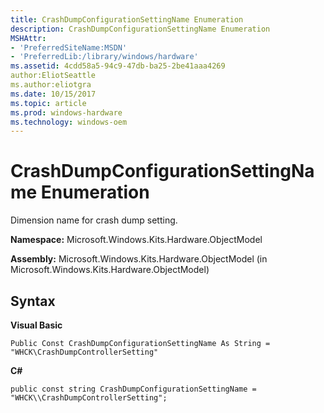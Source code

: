 ```yaml
---
title: CrashDumpConfigurationSettingName Enumeration
description: CrashDumpConfigurationSettingName Enumeration
MSHAttr:
- 'PreferredSiteName:MSDN'
- 'PreferredLib:/library/windows/hardware'
ms.assetid: 4cdd58a5-94c9-47db-ba25-2be41aaa4269
author:EliotSeattle
ms.author:eliotgra
ms.date: 10/15/2017
ms.topic: article
ms.prod: windows-hardware
ms.technology: windows-oem
---
```


# CrashDumpConfigurationSettingName Enumeration


Dimension name for crash dump setting.

**Namespace:** Microsoft.Windows.Kits.Hardware.ObjectModel

**Assembly:** Microsoft.Windows.Kits.Hardware.ObjectModel (in Microsoft.Windows.Kits.Hardware.ObjectModel)

## <span id="Syntax"></span><span id="syntax"></span><span id="SYNTAX"></span>Syntax


**Visual Basic**

`Public Const CrashDumpConfigurationSettingName As String = "WHCK\CrashDumpControllerSetting"`

**C#**

`public const string CrashDumpConfigurationSettingName = "WHCK\\CrashDumpControllerSetting";`

 

 






